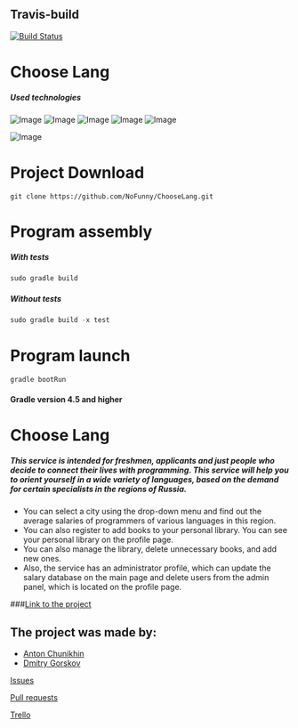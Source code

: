 ## Travis-build 
[![Build Status](https://travis-ci.org/NoFunny/ChooseLang.svg?branch=master)](https://travis-ci.org/NoFunny/ChooseLang)

# Choose Lang

##### Used technologies 
![Image](https://lilly021.com/wp-content/uploads/2019/07/springBoot_featured_image.png)
![Image](https://i.ytimg.com/vi/ClM3T7uozEo/maxresdefault.jpg)
![Image](https://pbs.twimg.com/media/Ch-UM1wWEAISZac.jpg)
![Image](https://linux-notes.org/wp-content/uploads/2019/06/Ustanovka-heroku-v-UnixLinux-660x320.jpg)
![Image](http://www.johncanessa.com/wp-content/uploads/2017/03/rest_api_logo.jpg)

![Image](https://www.dataart.com/assets/img/home/headhunter_logo_1.png)

# Project Download
```
git clone https://github.com/NoFunny/ChooseLang.git
```

# Program assembly

##### With tests
```Groovy
sudo gradle build
```

##### Without tests
```Groovy
sudo gradle build -x test
```
    
# Program launch
```Groovy
gradle bootRun
```
#### Gradle version 4.5 and higher

# Choose Lang 
##### This service is intended for freshmen, applicants and just people who decide to connect their lives with programming. This service will help you to orient yourself in a wide variety of languages, based on the demand for certain specialists in the regions of Russia.
 * You can select a city using the drop-down menu and find out the average salaries of programmers of various languages ​​in this region.
 * You can also register to add books to your personal library. You can see your personal library on the profile page.
 * You can also manage the library, delete unnecessary books, and add new ones.
 * Also, the service has an administrator profile, which can update the salary database on the main page and delete users from the admin panel, which is located on the profile page.

###[Link to the project](https://chooselang.herokuapp.com/)

## The project was made by:
* [Anton Chunikhin](https://github.com/NoFunny)
* [Dmitry Gorskov](https://github.com/Skwardlow)


[Issues](https://github.com/NoFunny/ChooseLang/issues)

[Pull requests](https://github.com/NoFunny/ChooseLang/pulls)

[Trello](https://trello.com/b/Yb5v28j4/wplsilf) 
